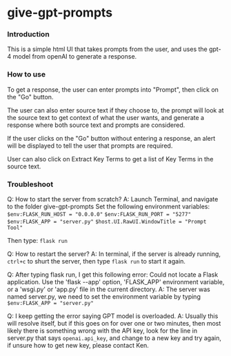 # give-gpt-prompts

### Introduction ###
This is a simple html UI that takes prompts from the user, and uses the gpt-4 model from openAI to generate a response.
###

### How to use ###
To get a response, the user can enter prompts into "Prompt", then click on the "Go" button.

The user can also enter source text if they choose to, the prompt will look at the source text to get context of what the user wants, and generate a response where both source text and prompts are considered.

If the user clicks on the "Go" button without entering a response, an alert will be displayed to tell the user that prompts are required.

User can also click on Extract Key Terms to get a list of Key Terms in the source text.
###

### Troubleshoot ###
Q: How to start the server from scratch?
A: Launch Terminal, and navigate to the folder give-gpt-prompts
   Set the following environment variables:
   `$env:FLASK_RUN_HOST = "0.0.0.0"`
   `$env:FLASK_RUN_PORT = "5277"`
   `$env:FLASK_APP = "server.py"`
   `$host.UI.RawUI.WindowTitle = "Prompt Tool"`

   Then type:
   `flask run`

Q: How to restart the server?
A: In terminal, if the server is already running, `ctrl+c` to shurt the server, then type `flask run` to start it again.

Q: After typing flask run, I get this following error:
Could not locate a Flask application. Use the 'flask --app' option, 'FLASK_APP' environment variable, or a 'wsgi.py' or 'app.py' file in the current directory.
A: The server was named server.py, we need to set the environment variable by typing `$env:FLASK_APP = "server.py"`

Q: I keep getting the error saying GPT model is overloaded.
A: Usually this will resolve itself, but if this goes on for over one or two minutes, then most likely there is something wrong with the API key, look for the line in server.py that says `openai.api_key`, and change to a new key and try again, if unsure how to get new key, please contact Ken.
###
